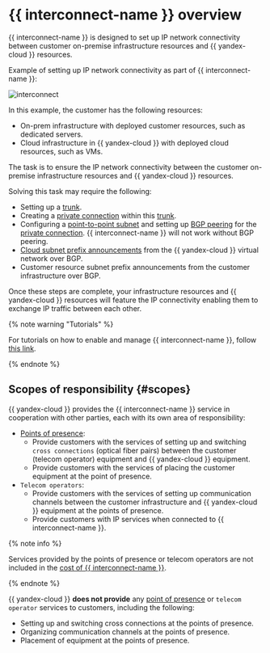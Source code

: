 # {{ interconnect-name }} overview

{{ interconnect-name }} is designed to set up IP network connectivity between customer on-premise infrastructure resources and {{ yandex-cloud }} resources.

Example of setting up IP network connectivity as part of {{ interconnect-name }}:

![interconnect](../../_assets/interconnect/interconnect.svg)

In this example, the customer has the following resources:

* On-prem infrastructure with deployed customer resources, such as dedicated servers.
* Cloud infrastructure in {{ yandex-cloud }} with deployed cloud resources, such as VMs.

The task is to ensure the IP network connectivity between the customer on-premise infrastructure resources and {{ yandex-cloud }} resources.

Solving this task may require the following:

* Setting up a [trunk](./trunk.md).
* Creating a [private connection](./priv-con.md) within this [trunk](./trunk.md).
* Configuring a [point-to-point subnet](./priv-con.md#priv-address) and setting up [BGP peering](./priv-con.md#bgp-peering) for the [private connection](./priv-con.md). {{ interconnect-name }} will not work without BGP peering.
* [Cloud subnet prefix announcements](./priv-con.md#prc-announce) from the {{ yandex-cloud }} virtual network over BGP.
* Customer resource subnet prefix announcements from the customer infrastructure over BGP.

Once these steps are complete, your infrastructure resources and {{ yandex-cloud }} resources will feature the IP connectivity enabling them to exchange IP traffic between each other.

{% note warning "Tutorials" %}

For tutorials on how to enable and manage {{ interconnect-name }}, follow [this link](../tutorials/).

{% endnote %}

## Scopes of responsibility {#scopes}

{{ yandex-cloud }} provides the {{ interconnect-name }} service in cooperation with other parties, each with its own area of responsibility:
* [Points of presence](./pops.md):
  * Provide customers with the services of setting up and switching `cross connections` (optical fiber pairs) between the customer (telecom operator) equipment and {{ yandex-cloud }} equipment.
  * Provide customers with the services of placing the customer equipment at the point of presence.
* `Telecom operators`:
  * Provide customers with the services of setting up communication channels between the customer infrastructure and {{ yandex-cloud }} equipment at the points of presence.
  * Provide customers with IP services when connected to {{ interconnect-name }}.

{% note info %}

Services provided by the points of presence or telecom operators are not included in the [cost of {{ interconnect-name }}](../pricing.md).

{% endnote %}

{{ yandex-cloud }} **does not provide** any [point of presence](./pops.md) or `telecom operator` services to customers, including the following:
* Setting up and switching cross connections at the points of presence.
* Organizing communication channels at the points of presence.
* Placement of equipment at the points of presence.

